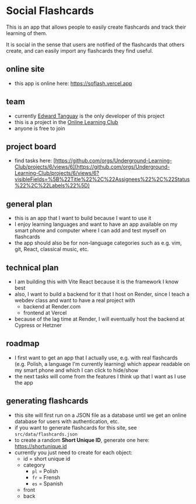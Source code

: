 # Social Flashcards

This is an app that allows people to easily create flashcards and track their learning of them.

It is social in the sense that users are notified of the flashcards that others create, and can easily import any flashcards they find useful.

## online site

- this app is online here: https://soflash.vercel.app

## team

- currently [Edward Tanguay](https://github.com/edwardtanguay) is the only developer of this project
- this is a project in the [Online Learning Club](https://github.com/Underground-Learning-Club)
- anyone is free to join

## project board

- find tasks here: [https://github.com/orgs/Underground-Learning-Club/projects/6/views/6](https://github.com/orgs/Underground-Learning-Club/projects/6/views/6?visibleFields=%5B%22Title%22%2C%22Assignees%22%2C%22Status%22%2C%22Labels%22%5D)

## general plan

- this is an app that I want to build because I want to use it
- I enjoy learning languages and want to have an app available on my smart phone and computer where I can add and test myself on flashcards
- the app should also be for non-language categories such as e.g. vim, git, React, classical music, etc. 

## technical plan

- I am building this with Vite React because it is the framework I know best
- also, I want to build a backend for it that I host on Render, since I teach a webdev class and want to have a real project with 
  - backend at Render.com
  - frontend at Vercel
- because of the lag time at Render, I will eventually host the backend at Cypress or Hetzner

## roadmap

- I first want to get an app that I actually use, e.g. with real flashcards (e.g. Polish, a language I'm currently learning) which appear readable on my smart phone and which I can click to hide/show
- the next tasks will come from the features I think up that I want as I use the app

## generating flashcards

- this site will first run on a JSON file as a database until we get an online database for users with authentication, etc.
- if you want to generate flashcards for this site, see `src/data/flashcards.json`
- to create a random **Short Unique ID**, generate one here: https://shortunique.id
- currently you just need to create for each object:
  - id = short unique id
  - category
    - `pl` = Polish
    - `fr` = Frensh
    - `es` = Spanish
  - front
  - back
